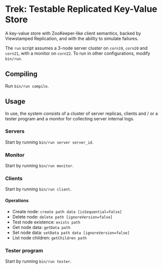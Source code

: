 # Trek: Testable Replicated Key-Value Store

A key-value store with ZooKeeper-like client semantics, backed by Viewstamped Replication, and with the ability to simulate failures.

The `run` script assumes a 3-node server cluster on `corn19`, `corn20` and `corn21`, with a monitor on `corn22`. To run in other configurations, modify `bin/run`.

## Compiling
Run `bin/run compile`.

## Usage
In use, the system consists of a cluster of server replicas, clients and / or a tester program and a monitor for collecting server internal logs.

### Servers
Start by running `bin/run server server_id`.

### Monitor
Start by running `bin/run monitor`.

### Clients
Start by running `bin/run client`.

#### Operations
* Create node: `create path data [isSequential=false]`
* Delete node: `delete path [ignoreVersion=false]`
* Test node existence: `exists path`
* Get node data: `getData path`
* Set node data: `setData path data [ignoreVersion=false]`
* List node children: `getChildren path`

### Tester program
Start by running `bin/run tester`.
